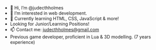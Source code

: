 - 👋 Hi, I’m @judecthholmes
- 👀 I’m interested in web development.
- 🌱 Currently learning HTML, CSS, JavaScript & more!
- Looking for Junior/Learning Positions!
- 📫 Contact me: judecthholmes@gmail.com
- Previous game developer, proficient in Lua & 3D modelling. (7 years experience)

